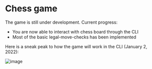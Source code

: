 # Chess game

The game is still under development. Current progress:
- You are now able to interact with chess board through the CLI
- Most of the basic legal-move-checks has been implemented

Here is a sneak peak to how the game will work in the CLI (January 2, 2022):

![image](https://user-images.githubusercontent.com/51048135/147889529-6924955e-770e-4c89-b9ca-44fa452a6ecb.png)
